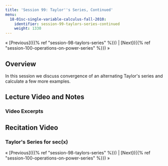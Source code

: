```yaml
---
title: 'Session 99: Taylor''s Series, Continued'
menu:
  18-01sc-single-variable-calculus-fall-2010:
    identifier: session-99-taylors-series-continued
    weight: 1330
---
```

« [Previous]({{% ref "session-98-taylors-series" %}}) | [Next]({{% ref "session-100-operations-on-power-series" %}}) »

Overview
--------

In this session we discuss convergence of an alternating Taylor's series and calculate a few more examples.

Lecture Video and Notes
-----------------------

### Video Excerpts

Recitation Video
----------------

  

### Taylor's Series for sec(x)

« [Previous]({{% ref "session-98-taylors-series" %}}) | [Next]({{% ref "session-100-operations-on-power-series" %}}) »